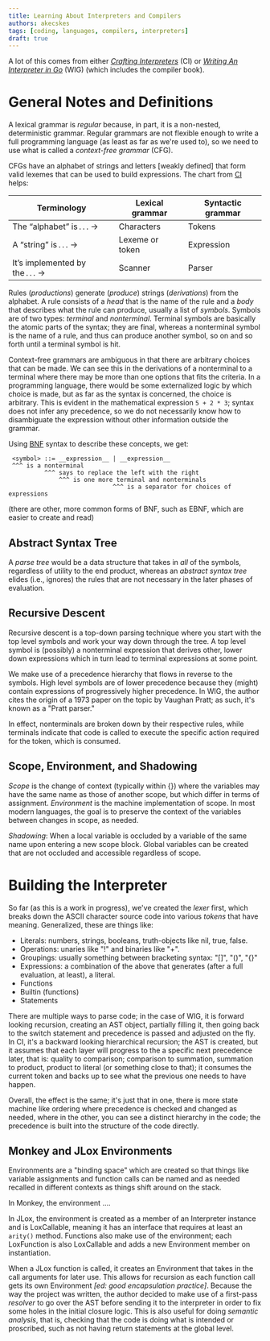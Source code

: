 ```yaml
---
title: Learning About Interpreters and Compilers 
authors: akecskes
tags: [coding, languages, compilers, interpreters]
draft: true
---
```


A lot of this comes from either [_Crafting Interpreters_][3] (CI) or [_Writing An Interpreter in Go_][4] (WIG) (which includes the compiler book).

# General Notes and Definitions

A lexical grammar is _regular_ because, in part, it is a non-nested, deterministic grammar. Regular grammars are not flexible enough to write a full programming language (as least as far as we're used to), so we need to use what is called a _context-free grammar_ (CFG).

CFGs have an alphabet of strings and letters [weakly defined] that form valid lexemes that can be used to build expressions. The chart from [CI][1] helps:


<!-- truncate -->



| Terminology	                     |	Lexical grammar |	Syntactic grammar |
|----------------------------------|------------------|-------------------|
| The “alphabet” is . . .	→        | Characters       | Tokens            |
| A “string” is . . .	→            | Lexeme or token  |	Expression        |
| It’s implemented by the . . .	→  | Scanner          |	Parser            |

Rules (_productions_) generate (_produce_) strings (_derivations_) from the alphabet. A rule consists of a _head_ that is the name of the rule and a _body_ that describes what the rule can produce, usually a list of _symbols_. Symbols are of two types: _terminal_ and _nonterminal_. Terminal symbols are basically the atomic parts of the syntax; they are final, whereas a nonterminal symbol is the name of a rule, and thus can produce another symbol, so on and so forth until a terminal symbol is hit.

 Context-free grammars are ambiguous in that there are arbitrary choices that can be made. We can see this in the derivations of a nonterminal to a terminal where there may be more than one options that fits the criteria. In a programming language, there would be some externalized logic by which choice is made, but as far as the syntax is concerned, the choice is arbitrary. This is evident in the mathematical expression `5 + 2 * 3`; syntax does not infer any precedence, so we do not necessarily know how to disambiguate the expression without other information outside the grammar.

Using [BNF][2] syntax to describe these concepts, we get:

```
 <symbol> ::= __expression__ | __expression__
 ^^^ is a nonterminal
          ^^^ says to replace the left with the right
              ^^^ is one more terminal and nonterminals 
                             ^^^ is a separator for choices of expressions
```

(there are other, more common forms of BNF, such as EBNF, which are easier to create and read)

## Abstract Syntax Tree

A _parse tree_ would be a data structure that takes in _all_ of the symbols, regardless of utility to the end product, whereas an _abstract syntax tree_ elides (i.e., ignores) the rules that are not necessary in the later phases of evaluation.

## Recursive Descent 

Recursive descent is a top-down parsing technique where you start with the top level symbols and work your way down through the tree. A top level symbol is (possibly) a nonterminal expression that derives other, lower down expressions which in turn lead to terminal expressions at some point. 

We make use of a precedence hierarchy that flows in reverse to the symbols. High level symbols are of lower precedence because they (might) contain expressions of progressively higher precedence. In WIG, the author cites the origin of a 1973 paper on the topic by Vaughan Pratt; as such, it's known as a "Pratt parser." 

In effect, nonterminals are broken down by their respective rules, while terminals indicate that code is called to execute the specific action required for the token, which is consumed.

## Scope, Environment, and Shadowing 

_Scope_ is the change of context (typically within {}) where the variables may have the same name as those of another scope, but which differ in terms of assignment. _Environment_ is the machine implementation of scope. In most modern languages, the goal is to preserve the context of the variables between changes in scope, as needed.

_Shadowing_: When a local variable is occluded by a variable of the same name upon entering a new scope block. Global variables can be created that are not occluded and accessible regardless of scope.

# Building the Interpreter

So far (as this is a work in progress), we've created the _lexer_ first, which breaks down the ASCII character source code into various _tokens_ that have meaning. Generalized, these are things like:

- Literals: numbers, strings, booleans, truth-objects like nil, true, false.
- Operations: unaries like "!" and binaries like "+".
- Groupings: usually something between bracketing syntax: "[]", "()", "{}"
- Expressions: a combination of the above that generates (after a full evaluation, at least), a literal.
- Functions
- Builtin (functions)
- Statements

There are multiple ways to parse code; in the case of WIG, it is forward looking recursion, creating an AST object, partially filling it, then going back to the switch statement and precedence is passed and adjusted on the fly. In CI, it's a backward looking hierarchical recursion; the AST is created, but it assumes that each layer will progress to the a specific next precedence later, that is: quality to comparison; comparison to summation, summation to product, product to literal (or something close to that); it consumes the current token and backs up to see what the previous one needs to have happen.

Overall, the effect is the same; it's just that in one, there is more state machine like ordering where precedence is checked and changed as needed, where in the other, you can see a distinct hierarchy in the code; the precedence is built into the structure of the code directly.

## Monkey and JLox Environments

Environments are a "binding space" which are created so that things like variable assignments and function calls can be named and as needed recalled in different contexts as things shift around on the stack.

In Monkey, the environment ....

In JLox, the environment is created as a member of an Interpreter instance and is LoxCallable, meaning it has an interface that requires at least an `arity()` method. Functions also make use of the environment; each LoxFunction is also LoxCallable and adds a new Environment member on instantiation.

When a JLox function is called, it creates an Environment that takes in the call arguments for later use. This allows for recursion as each function call gets its own Environment _[ed: good encapsulation practice]_. Because the way the project was written, the author decided to make use of a first-pass _resolver_ to go over the AST before sending it to the interpreter in order to fix some holes in the initial closure logic. This is also useful for doing _semantic analysis_, that is, checking that the code is doing what is intended or proscribed, such as not having return statements at the global level.

[1]: https://craftinginterpreters.com/representing-code.html
[2]: https://en.wikipedia.org/wiki/Backus%E2%80%93Naur_form
[3]: https://craftinginterpreters.com/
[4]: https://interpreterbook.com/
